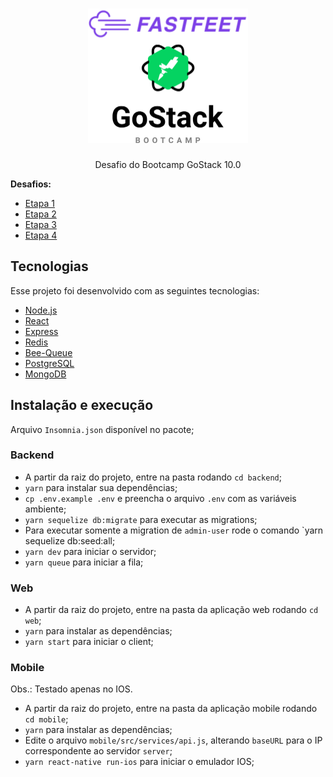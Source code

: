 <h1 align="center">
  <img alt="FastFeet" height="215" title="FastFeet" src=".github/logo.svg" />
</h1>

<p align="center">Desafio do Bootcamp GoStack 10.0</p>

<strong>Desafios:</strong>

- [Etapa 1](https://github.com/EliasGcf/fastfeet/blob/master/server/ETAPA_01.md)
- [Etapa 2](https://github.com/EliasGcf/fastfeet/blob/master/server/ETAPA_02.md)
- [Etapa 3](https://github.com/EliasGcf/fastfeet/blob/master/web/ETAPA_03.md)
- [Etapa 4](https://github.com/EliasGcf/fastfeet/blob/master/mobile/ETAPA_04.md)

## Tecnologias

Esse projeto foi desenvolvido com as seguintes tecnologias:

- [Node.js](https://nodejs.org/en/)
- [React](https://reactjs.org/)
- [Express](https://github.com/expressjs/express)
- [Redis](https://redis.io/)
- [Bee-Queue](https://github.com/bee-queue/bee-queue)
- [PostgreSQL](https://www.postgresql.org/)
- [MongoDB](https://www.mongodb.com/)


## Instalação e execução

Arquivo `Insomnia.json` disponível no pacote;


### Backend

- A partir da raiz do projeto, entre na pasta rodando `cd backend`;
- `yarn` para instalar sua dependências;
- `cp .env.example .env` e preencha o arquivo `.env` com as variáveis ambiente;
- `yarn sequelize db:migrate` para executar as migrations;
- Para executar somente a migration de `admin-user` rode o comando `yarn sequelize db:seed:all;
- `yarn dev` para iniciar o servidor;
- `yarn queue` para iniciar a fila;

### Web



- A partir da raiz do projeto, entre na pasta da aplicação web rodando `cd web`;
- `yarn` para instalar as dependências;
- `yarn start` para iniciar o client;

### Mobile

Obs.: Testado apenas no IOS.

- A partir da raiz do projeto, entre na pasta da aplicação mobile rodando `cd mobile`;
- `yarn` para instalar as dependências;
- Edite o arquivo `mobile/src/services/api.js`, alterando `baseURL` para o IP correspondente ao servidor `server`;
- `yarn react-native run-ios` para iniciar o emulador IOS;
